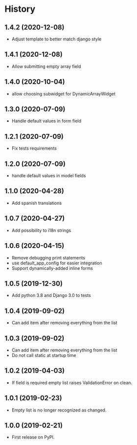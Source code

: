 # History

## 1.4.2 (2020-12-08)

  - Adjust template to better match django style

## 1.4.1 (2020-12-08)

  - Allow submitting empty array field

## 1.4.0 (2020-10-04)

  - allow choosing subwidget for DynamicArrayWidget

## 1.3.0 (2020-07-09)

  - Handle default values in form field

## 1.2.1 (2020-07-09)

  - Fix tests requirements

## 1.2.0 (2020-07-09)

  - handle default values in model fields

## 1.1.0 (2020-04-28)

  - Add spanish translations

## 1.0.7 (2020-04-27)

  - Add possibility to i18n strings

## 1.0.6 (2020-04-15)

  - Remove debugging print statements
  - use default_app_config for easier integration
  - Support dynamically-added inline forms

## 1.0.5 (2019-12-30)

  - Add python 3.8 and Django 3.0 to tests

## 1.0.4 (2019-09-02)

  - Can add item after removing everything from the list

## 1.0.3 (2019-09-02)

  - Can add item after removing everything from the list
  - Do not call static at startup time

## 1.0.2 (2019-04-03)

  - If field is required empty list raises ValidationError on clean.

## 1.0.1 (2019-02-23)

  - Empty list is no longer recognized as changed.


## 1.0.0 (2019-02-21)

  - First release on PyPI.
